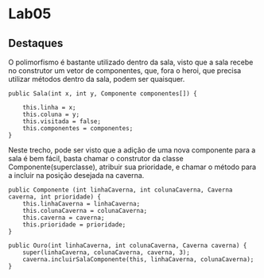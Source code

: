 # Lab05
## Destaques

O polimorfismo é bastante utilizado dentro da sala, visto que a sala recebe no construtor um vetor de componentes, que, fora o heroi, que precisa utilizar métodos dentro da sala, podem ser quaisquer.

	public Sala(int x, int y, Componente componentes[]) {

		this.linha = x;
		this.coluna = y;
		this.visitada = false;
		this.componentes = componentes;		
	}



Neste trecho, pode ser visto que a adição de uma nova componente para a sala é bem fácil, basta chamar o construtor da classe Componente(superclasse), atribuir sua prioridade, e chamar o método para a incluir na posição desejada na caverna.

	public Componente (int linhaCaverna, int colunaCaverna, Caverna caverna, int prioridade) {
		this.linhaCaverna = linhaCaverna;
		this.colunaCaverna = colunaCaverna;
		this.caverna = caverna;
		this.prioridade = prioridade;
	}
	
	public Ouro(int linhaCaverna, int colunaCaverna, Caverna caverna) {
		super(linhaCaverna, colunaCaverna, caverna, 3);
		caverna.incluirSalaComponente(this, linhaCaverna, colunaCaverna);
	}
